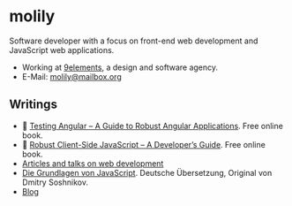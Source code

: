 # molily

Software developer with a focus on front-end web development and JavaScript web applications.

* Working at [9elements](https://9elements.com/), a design and software agency.
* E-Mail: [molily@mailbox.org](molily@mailbox.org)

## Writings

* 🧪 [Testing Angular – A Guide to Robust Angular Applications](https://testing-angular.com). Free online book.
* 🗼 [Robust Client-Side JavaScript – A Developer’s Guide](https://molily.de/robust-javascript/). Free online book.
* [Articles and talks on web development](https://molily.de/artikel/)
* [Die Grundlagen von JavaScript](https://molily.de/javascript-core/2/). Deutsche Übersetzung, Original von Dmitry Soshnikov.
* [Blog](https://molily.de)
